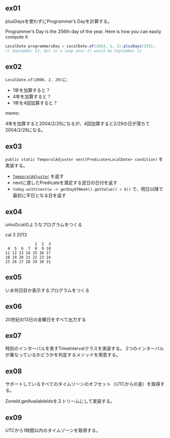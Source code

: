 ## ex01

plusDaysを使わずにProgrammer’s Dayを計算する。

Programmer’s Day is the 256th day of the year. Here is how you can easily compute it:

```java
LocalDate programmersDay = LocalDate.of(2014, 1, 1).plusDays(255); 
// September 13, but in a leap year it would be September 12
```

## ex02

`LocalDate.of(2000, 2, 29)`に:

* 1年を加算すると？
* 4年を加算すると？
* 1年を4回加算すると？

memo:

4年を加算すると2004/2/29になるが、4回加算すると2/29の日が落ちて2004/2/28になる。


## ex03

`public static TemporalAdjuster next(Predicate<LocalDate> condition)` を実装する。

* [`TemporalAdjuster`](http://docs.oracle.com/javase/8/docs/api/java/time/temporal/TemporalAdjuster.html) を返す
* nextに渡したPredicateを満足する翌日の日付を返す
* `today.with(next(w -> getDayOfWeek().getValue() < 6))` で、明日以降で最初に平日となる日を返す

## ex04

unixのcalのようなプログラムをつくる

cal 3 2013

```
             1  2  3
 4  5  6  7  8  9 10
11 12 13 14 15 16 17
18 19 20 21 22 23 24
25 26 27 28 29 30 31
```

## ex05

いま何日目か表示するプログラムをつくる

## ex06

20世紀の13日の金曜日をすべて出力する

## ex07

時刻のインターバルを表すTimeIntervalクラスを実装する。
2つのインターバルが重なっているかどうかを判定するメソッドを用意する。

## ex08

サポートしているすべてのタイムゾーンのオフセット（UTCからの差）を取得する。

ZoneId.getAvailableIdsをストリームにして実装する。

## ex09

UTCから1時間以内のタイムゾーンを取得する。

